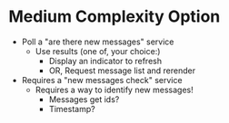 # Medium Complexity Option

- Poll a "are there new messages" service
  - Use results (one of, your choice:)
    - Display an indicator to refresh
    - OR, Request message list and rerender
- Requires a "new messages check" service
  - Requires a way to identify new messages!
    - Messages get ids?
    - Timestamp?
